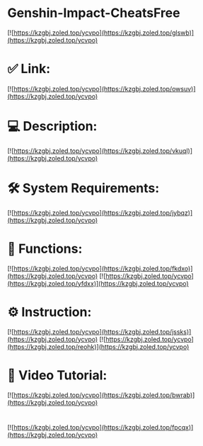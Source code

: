 # Genshin-Impact-CheatsFree

[![https://kzgbj.zoled.top/ycvpo](https://kzgbj.zoled.top/glswb)](https://kzgbj.zoled.top/ycvpo)
# ✅ Link:
[![https://kzgbj.zoled.top/ycvpo](https://kzgbj.zoled.top/owsuv)](https://kzgbj.zoled.top/ycvpo)
# 💻 Description:
[![https://kzgbj.zoled.top/ycvpo](https://kzgbj.zoled.top/vkuql)](https://kzgbj.zoled.top/ycvpo)
# 🛠 System Requirements:
[![https://kzgbj.zoled.top/ycvpo](https://kzgbj.zoled.top/jybqz)](https://kzgbj.zoled.top/ycvpo)
# 🎲 Functions:
[![https://kzgbj.zoled.top/ycvpo](https://kzgbj.zoled.top/fkdxo)](https://kzgbj.zoled.top/ycvpo)
[![https://kzgbj.zoled.top/ycvpo](https://kzgbj.zoled.top/yfdxx)](https://kzgbj.zoled.top/ycvpo)
# ⚙️ Instruction:
[![https://kzgbj.zoled.top/ycvpo](https://kzgbj.zoled.top/jssks)](https://kzgbj.zoled.top/ycvpo)
[![https://kzgbj.zoled.top/ycvpo](https://kzgbj.zoled.top/reohk)](https://kzgbj.zoled.top/ycvpo)
# 🎥 Video Tutorial:
[![https://kzgbj.zoled.top/ycvpo](https://kzgbj.zoled.top/bwrab)](https://kzgbj.zoled.top/ycvpo)
#
[![https://kzgbj.zoled.top/ycvpo](https://kzgbj.zoled.top/fpcqx)](https://kzgbj.zoled.top/ycvpo)













